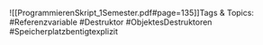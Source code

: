 
![[ProgrammierenSkript_1Semester.pdf#page=135]]Tags & Topics:
   #Referenzvariable
   #Destruktor
   #ObjektesDestruktoren
   #Speicherplatzbentigtexplizit